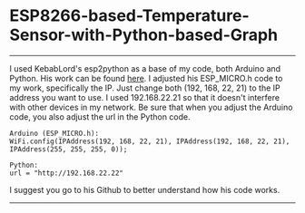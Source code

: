# ESP8266-based-Temperature-Sensor-with-Python-based-Graph

***
I used KebabLord's esp2python as a base of my code, both Arduino and Python. 
His work can be found [here](https://github.com/KebabLord/esp2python).
I adjusted his ESP_MICRO.h code to my work, specifically the IP.
Just change both (192, 168, 22, 21) to the IP address you want to use. 
I used 192.168.22.21 so that it doesn't interfere with other devices in my network. 
Be sure that when you adjust the Arduino code, you also adjust the url in the Python code.

````
Arduino (ESP_MICRO.h):
WiFi.config(IPAddress(192, 168, 22, 21), IPAddress(192, 168, 22, 21), IPAddress(255, 255, 255, 0));

Python:
url = "http://192.168.22.22"
````

I suggest you go to his Github to better understand how his code works.

***
